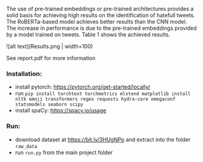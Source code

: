 The use of pre-trained embeddings or pre-trained architectures provides a solid basis for achieving
high results on the identification of hatefull tweets. The RoBERTa-based model achieves better results than the CNN
model. The increase in performance is due to the pre-trained embeddings provided by a model trained on tweets. Table 1 shows the achieved results.

![alt text](Results.png  | width=100)



See report.pdf for more information

### Installation:
- install pytorch: https://pytorch.org/get-started/locally/
- run `pip install torchtext torchmetrics mlxtend matplotlib install nltk emoji transformers regex requests hydra-core omegaconf statsmodels seaborn scipy`
- install spaCy: https://spacy.io/usage

### Run:
- download dataset at https://bit.ly/3HUgNPo and extract into the folder `raw_data`
- run `run.py` from the main project folder

